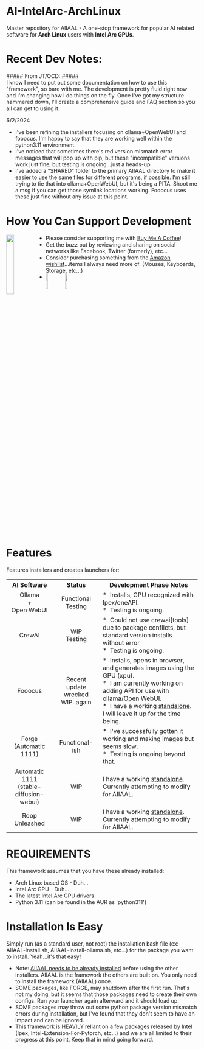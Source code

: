 # AI-IntelArc-ArchLinux
Master repository for AIIAAL - A one-stop framework for popular AI related software for **Arch Linux** users with **Intel Arc GPUs**.  
  
# Recent Dev Notes:  
\##### From JT/OCD: #####  
I know I need to put out some documentation on how to use this "framework", so bare with me.  The development is pretty fluid right now and I'm changing how I do things on the fly. Once I've got my structure hammered down, I'll create a comprehensive guide and FAQ section so you all can get to using it.

6/2/2024  
*  I've been refining the installers focusing on ollama+OpenWebUI and fooocus. I'm happy to say that they are working well within the python3.11 environment.
*  I've noticed that sometimes there's red version mismatch error messages that will pop up with pip, but these "incompatible" versions work just fine, but testing is ongoing...just a heads-up
*  I've added a "SHARED" folder to the primary AIIAAL directory to make it easier to use the same files for different programs, if possible. I'm still trying to tie that into ollama+OpenWebUI, but it's being a PITA. Shoot me a msg if you can get those symlink locations working. Fooocus uses these just fine without any issue at this point.
  
# How You Can Support Development  

[<img align="left" width="20%" src="https://media.giphy.com/media/hXMGQqJFlIQMOjpsKC/giphy.gif">](https://bmc.link/OCD_Insomniac)  

*    Please consider supporting me with [Buy Me A Coffee](https://bmc.link/OCD_Insomniac)!
*    Get the buzz out by reviewing and sharing on social networks like Facebook, Twitter (formerly), etc...
*    Consider purchasing something from the [Amazon wishlist](https://www.amazon.com/hz/wishlist/ls/25OBUY6VTN1C8?ref_=wl_share)...items I always need more of. (Mouses, Keyboards, Storage, etc...)
*    [<img align="left" width="10%" src="https://m.media-amazon.com/images/I/41CMZ4XoAJL._SS135_.jpg">](https://www.amazon.com/hz/wishlist/ls/25OBUY6VTN1C8?ref_=wl_share) [<img align="left" width="10%" src="https://i.etsystatic.com/49605844/r/il/d7369b/5752403283/il_640xN.5752403283_m6wa.jpg">](https://www.etsy.com/shop/JTGreshamExclusives)
<br clear="left"/>

# Features
Features installers and creates launchers for:
  
<table>
  <tr>
    <th>AI Software</th>
    <th>Status</th>
    <th>Development Phase Notes</th>
  </tr>
  <tr>
    <td align="center" style="white-space:pre-wrap; word-wrap:break-word">Ollama<br>+<br>Open WebUI</td>
    <td align="center" style="white-space:pre-wrap; word-wrap:break-word">Functional<br>Testing</td>
    <td style="white-space:pre-wrap; word-wrap:break-word">*  Installs, GPU recognized with Ipex/oneAPI.<br>*  Testing is ongoing.</td>
  </tr>
  <tr>
    <td align="center" style="white-space:pre-wrap; word-wrap:break-word">CrewAI</td>
    <td align="center" style="white-space:pre-wrap; word-wrap:break-word">WIP<br>Testing</td>
    <td style="white-space:pre-wrap; word-wrap:break-word">*  Could not use crewai[tools] due to package conflicts, but standard version installs without error<br>*  Testing is ongoing.</td>
  </tr>
    <tr>
    <td align="center" style="white-space:pre-wrap; word-wrap:break-word">Fooocus</td>
    <td align="center" style="white-space:pre-wrap; word-wrap:break-word">Recent update wrecked<br>WIP..again</td>
    <td style="white-space:pre-wrap; word-wrap:break-word">*  Installs, opens in browser, and generates images using the GPU (xpu).<br>*  I am currently working on adding API for use with ollama/Open WebUI.<br>*  I have a working <a href="https://github.com/JT-Gresham/Fooocus-IntelArc-ArchLinux">standalone</a>. I will leave it up for the time being.</td>
  </tr>
    <tr>
    <td align="center" style="white-space:pre-wrap; word-wrap:break-word">Forge<br>(Automatic 1111)</td>
    <td align="center" style="white-space:pre-wrap; word-wrap:break-word">Functional-ish</td>
    <td style="white-space:pre-wrap; word-wrap:break-word">*  I've successfully gotten it working and making images but seems slow.<br>*  Testing is ongoing beyond that.</td>
  </tr>
  <tr>
    <td align="center" style="white-space:pre-wrap; word-wrap:break-word">Automatic 1111<br>(stable-diffusion-webui)</td>
    <td align="center" style="white-space:pre-wrap; word-wrap:break-word">WIP</td>
    <td style="white-space:pre-wrap; word-wrap:break-word">I have a working <a href="https://github.com/JT-Gresham/Auto1111-IntelArc-ArchLinux">standalone</a>. Currently attempting to modify for AIIAAL.</td>
  </tr>
  <tr>
    <td align="center" style="white-space:pre-wrap; word-wrap:break-word">Roop<br>Unleashed</td>
    <td align="center" style="white-space:pre-wrap; word-wrap:break-word">WIP</td>
    <td style="white-space:pre-wrap; word-wrap:break-word">I have a working <a href="https://github.com/JT-Gresham/roopUL-IntelArc-ArchLinux">standalone</a>. Currently attempting to modify for AIIAAL.</td>
  </tr>
</table> 
  
# REQUIREMENTS
This framework assumes that you have these already installed:
*    Arch Linux based OS - Duh...
*    Intel Arc GPU - Duh...
*    The latest Intel Arc GPU drivers
*    Python 3.11 (can be found in the AUR as 'python311')
  
# Installation Is Easy
Simply run (as a standard user, not root) the installation bash file (ex: AIIAAL-install.sh, AIIAAL-install-ollama.sh, etc...) for the package you want to install.  Yeah...it's that easy!
*    Note: [AIIAAL needs to be already installed](https://github.com/JT-Gresham/AI-IntelArc-ArchLinux/blob/main/AIIAAL-install.sh) before using the other installers. AIIAAL is the framework the others are built on. You only need to install the framework (AIIAAL) once.
*    SOME packages, like FORGE, may shutdown after the first run. That's not my doing, but it seems that those packages need to create their own configs. Run your launcher again afterward and it should load up.
*    SOME packages may throw out some python package version mismatch errors during installation, but I've found that they don't seem to have an impact and can be ignored.
*    This framework is HEAVILY reliant on a few packages released by Intel (Ipex, Intel-Extension-For-Pytorch, etc...) and we are all limited to their progress at this point.  Keep that in mind going forward.
  
